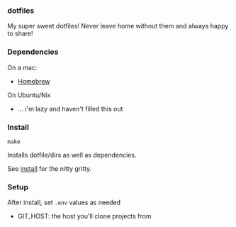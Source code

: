### dotfiles

My super sweet dotfiles!  Never leave home without them and always happy to share!

### Dependencies

On a mac:

  - [Homebrew](https://brew.sh/)

On Ubuntu/Nix

  - ... i'm lazy and haven't filled this out

### Install

`make`

Installs dotfile/dirs as well as dependencies.

See [install](./install) for the nitty gritty.

### Setup

After install, set `.env` values as needed

  - GIT_HOST: the host you'll clone projects from
